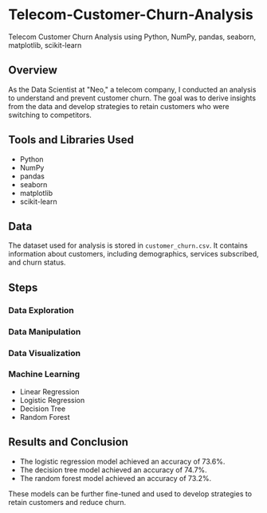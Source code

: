 # Telecom-Customer-Churn-Analysis
Telecom Customer Churn Analysis using Python, NumPy, pandas, seaborn, matplotlib, scikit-learn

## Overview
As the Data Scientist at "Neo," a telecom company, I conducted an analysis to understand and prevent customer churn. The goal was to derive insights from the data and develop strategies to retain customers who were switching to competitors.

## Tools and Libraries Used
- Python
- NumPy
- pandas
- seaborn
- matplotlib
- scikit-learn

## Data
The dataset used for analysis is stored in `customer_churn.csv`. It contains information about customers, including demographics, services subscribed, and churn status.

## Steps
### Data Exploration
### Data Manipulation
### Data Visualization
### Machine Learning
- Linear Regression
- Logistic Regression
- Decision Tree
- Random Forest

## Results and Conclusion
- The logistic regression model achieved an accuracy of 73.6%.
- The decision tree model achieved an accuracy of 74.7%.
- The random forest model achieved an accuracy of 73.2%.
  
These models can be further fine-tuned and used to develop strategies to retain customers and reduce churn.  
